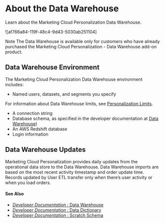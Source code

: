 

# About the Data Warehouse

Learn about the Marketing Cloud Personalization Data Warehouse.

![af766a84-119f-48c4-9d43-5030ab251104]

Note [](https://help.salesforce.com/s?language=en_US)The Data Warehouse is
available only for customers who have already purchased the Marketing Cloud
Personalization \- Data Warehouse add-on product.

## Data Warehouse Environment

The Marketing Cloud Personalization Data Warehouse environment includes:

  * Named users, datasets, and segments you specify 

For information about Data Warehouse limits, see [Personalization
Limits](https://help.salesforce.com/s/articleView?id=sf.mc_pers_limits.htm&language=en_US&type=5
"Learn about the limits and capabilities in Marketing Cloud
Personalization.").

  * A connection string
  * Database schema, as specified in the developer documentation at [Data Warehouse](https://developer.salesforce.com/docs/marketing/personalization/guide/data-warehouse.html))
  * An AWS Redshift database
  * Login information

## Data Warehouse Updates

Marketing Cloud Personalization provides daily updates from the operational
data store to the Data Warehouse. Data Warehouse imports are based on the most
recent activity timestamp and order update time. Records updated by User ETL
transfer only when there’s user activity or when you load orders.

#### See Also

  * [ _Developer Documentation_ : Data Warehouse](https://developer.salesforce.com/docs/marketing/personalization/guide/data-warehouse.html)
  * [ _Developer Documentation_ : Data Dictionary](https://developer.salesforce.com/docs/marketing/personalization/guide/data-dictionary.html)
  * [ _Developer Documentation_ : Scratch Schema](https://developer.salesforce.com/docs/marketing/personalization/guide/scratch-schema.html)


